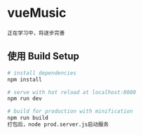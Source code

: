# vueMusic

```
正在学习中，将逐步完善

```

## 使用 Build Setup

```bash
# install dependencies
npm install

# serve with hot reload at localhost:8080
npm run dev

# build for production with minification
npm run build
打包后，node prod.server.js启动服务
```
